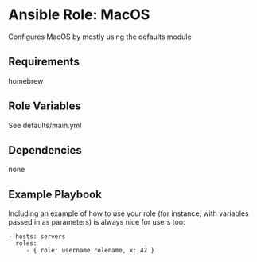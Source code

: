 Ansible Role: MacOS
======================

Configures MacOS by mostly using the defaults module

Requirements
------------

homebrew

Role Variables
--------------

See defaults/main.yml

Dependencies
------------

none

Example Playbook
----------------

Including an example of how to use your role (for instance, with variables passed in as parameters) is always nice for users too:

    - hosts: servers
      roles:
         - { role: username.rolename, x: 42 }

